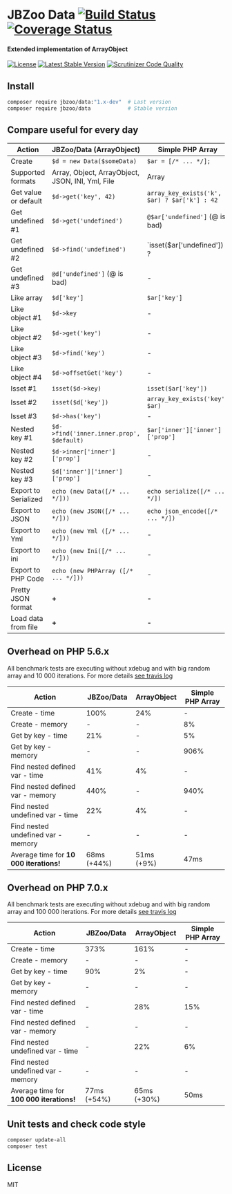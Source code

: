 # JBZoo Data  [![Build Status](https://travis-ci.org/JBZoo/Data.svg?branch=master)](https://travis-ci.org/JBZoo/Data) [![Coverage Status](https://coveralls.io/repos/JBZoo/Data/badge.svg?branch=master&service=github)](https://coveralls.io/github/JBZoo/Data?branch=master)

#### Extended implementation of ArrayObject

[![License](https://poser.pugx.org/JBZoo/Data/license)](https://packagist.org/packages/JBZoo/Data)
[![Latest Stable Version](https://poser.pugx.org/JBZoo/Data/v/stable)](https://packagist.org/packages/JBZoo/Data) [![Scrutinizer Code Quality](https://scrutinizer-ci.com/g/JBZoo/Data/badges/quality-score.png?b=master)](https://scrutinizer-ci.com/g/JBZoo/Data/?branch=master)

## Install
```sh
composer require jbzoo/data:"1.x-dev"  # Last version
composer require jbzoo/data            # Stable version
```


## Compare useful for every day
| Action | JBZoo/Data (ArrayObject)  | Simple PHP Array |
| ------------- | ------------- | ------------- |
| Create  | `$d = new Data($someData)`  | `$ar = [/* ... */];`
| Supported formats | Array, Object, ArrayObject, JSON, INI, Yml, File | Array
| Get value or default  | `$d->get('key', 42)`  | `array_key_exists('k', $ar) ? $ar['k'] : 42`
| Get undefined #1  | `$d->get('undefined')` | `@$ar['undefined']` (@ is bad)
| Get undefined #2 | `$d->find('undefined')` | `isset($ar['undefined']) ? 
| Get undefined #3  | `@d['undefined']` (@ is bad) | -
| Like array  | `$d['key']`  | `$ar['key']`
| Like object #1 | `$d->key` | -
| Like object #2 | `$d->get('key')` | -
| Like object #3 | `$d->find('key')` | -
| Like object #4 | `$d->offsetGet('key')` | -
| Isset #1 | `isset($d->key)` | `isset($ar['key'])`
| Isset #2 | `isset($d['key'])` | `array_key_exists('key', $ar)`
| Isset #3 | `$d->has('key')` | -
| Nested key  #1 | `$d->find('inner.inner.prop', $default)` | `$ar['inner']['inner']['prop']`
| Nested key  #2 | `$d->inner['inner']['prop']` | -
| Nested key  #3 | `$d['inner']['inner']['prop']` | -
| Export to Serialized | `echo (new Data([/* ... */]))` | `echo serialize([/* ... */])`
| Export to JSON | `echo (new JSON([/* ... */]))` | `echo json_encode([/* ... */])`
| Export to Yml | `echo (new Yml ([/* ... */]))` | -
| Export to ini | `echo (new Ini([/* ... */]))` | -
| Export to PHP Code | `echo (new PHPArray ([/* ... */]))` | -
| Pretty JSON format | **+** | **-**
| Load data from file | **+** | **-**


## Overhead on PHP 5.6.x
All benchmark tests are executing without xdebug and with big random array and 10 000 iterations.
For more details [see travis log](https://travis-ci.org/JBZoo/Data/jobs/110570934)

| Action | JBZoo/Data  | ArrayObject | Simple PHP Array |
| ------------- | ------------- |------------- | ------------- |
| Create - time | 100% | 24% | -
| Create - memory | - | - | 8%
| Get by key - time | 21% | - | 5%
| Get by key - memory | - | - | 906%
| Find nested defined var - time | 41% | 4% | -
| Find nested defined var - memory | 440% | - | 940%
| Find nested undefined var - time | 22% | 4% | -
| Find nested undefined var - memory | - | - | -
| Average time for **10 000 iterations!** | 68ms (+44%) | 51ms (+9%) | 47ms

## Overhead on PHP 7.0.x
All benchmark tests are executing without xdebug and with big random array and 100 000 iterations.
For more details [see travis log](https://travis-ci.org/JBZoo/Data/jobs/110570935)

| Action | JBZoo/Data  | ArrayObject | Simple PHP Array |
| ------------- | ------------- |------------- | ------------- |
| Create - time | 373% | 161% | -
| Create - memory | - | - | -
| Get by key - time | 90% | 2% | -
| Get by key - memory | - | - | -
| Find nested defined var - time | - | 28% | 15%
| Find nested defined var - memory | - | - | -
| Find nested undefined var - time | - | 22% | 6%
| Find nested undefined var - memory | - | - | -
| Average time for **100 000 iterations!** | 77ms (+54%) | 65ms (+30%) | 50ms


## Unit tests and check code style
```sh
composer update-all
composer test
```


## License

MIT
